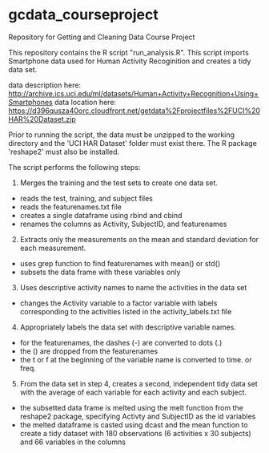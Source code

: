 gcdata_courseproject
====================

Repository for Getting and Cleaning Data Course Project

This repository contains the R script "run_analysis.R".  This script 
imports Smartphone data used for Human Activity Recoginition and creates
a tidy data set.

data description here: http://archive.ics.uci.edu/ml/datasets/Human+Activity+Recognition+Using+Smartphones
data location here: https://d396qusza40orc.cloudfront.net/getdata%2Fprojectfiles%2FUCI%20HAR%20Dataset.zip

Prior to running the script, the data must be unzipped to the working 
directory and the 'UCI HAR Dataset' folder must exist there.  The R 
package 'reshape2' must also be installed.

The script performs the following steps:
1. Merges the training and the test sets to create one data set.
+ reads the test, training, and subject files
+ reads the featurenames.txt file
+ creates a single dataframe using rbind and cbind
+ renames the columns as Activity, SubjectID, and featurenames
2. Extracts only the measurements on the mean and standard deviation for each measurement. 
+ uses grep function to find featurenames with mean() or std()
+ subsets the data frame with these variables only
3. Uses descriptive activity names to name the activities in the data set
+ changes the Activity variable to a factor variable with labels corresponding to the activities listed in the activity_labels.txt file
4. Appropriately labels the data set with descriptive variable names. 
+ for the featurenames, the dashes (-) are converted to dots (.)
+ the () are dropped from the featurenames
+ the t or f at the beginning of the variable name is converted to time. or freq.
5. From the data set in step 4, creates a second, independent tidy data set with the average of each variable for each activity and each subject.
+ the subsetted data frame is melted using the melt function from the reshape2 package, specifying Activty and SubjectID as the id variables
+ the melted dataframe is casted using dcast and the mean function to create a tidy dataset with 180 observations (6 activities x 30 subjects) and 66 variables in the columns

